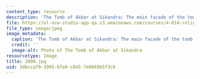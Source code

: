 ```yaml
---
content_type: resource
description: 'The Tomb of Akbar at Sikandra: The main facade of the tomb.'
file: https://ol-ocw-studio-app-qa.s3.amazonaws.com/courses/4-614-religious-architecture-and-islamic-cultures-fall-2002/3dbcca7939956fa9c8457e0869b5f3c6_2008.jpg
file_type: image/jpeg
image_metadata:
  caption: 'The Tomb of Akbar at Sikandra: The main facade of the tomb.'
  credit: ''
  image-alt: Photo of The Tomb of Akbar at Sikandra
resourcetype: Image
title: 2008.jpg
uid: 3dbcca79-3995-6fa9-c845-7e0869b5f3c6
---
```

